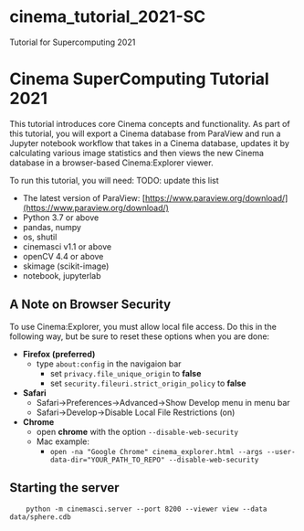 # cinema_tutorial_2021-SC
Tutorial for Supercomputing 2021

# Cinema SuperComputing Tutorial 2021

This tutorial introduces core Cinema concepts and functionality.  As part of this tutorial, you will export a Cinema database from ParaView and run a Jupyter notebook workflow that takes in a Cinema database, updates it by calculating various image statistics and then views the new Cinema database in a browser-based Cinema:Explorer viewer.  

To run this tutorial, you will need:  TODO: update this list

- The latest version of ParaView: [https://www.paraview.org/download/](https://www.paraview.org/download/)
- Python 3.7 or above
- pandas, numpy
- os, shutil
- cinemasci v1.1 or above
- openCV 4.4 or above
- skimage (scikit-image)
- notebook, jupyterlab


## A Note on Browser Security
To use Cinema:Explorer, you must allow local file access. Do this in the following way, but be sure to reset these options when you are done:

- **Firefox (preferred)**
    - type ```about:config``` in the navigaion bar
        - set ```privacy.file_unique_origin``` to **false**
        - set ```security.fileuri.strict_origin_policy``` to **false**
- **Safari**
    - Safari->Preferences->Advanced->Show Develop menu in menu bar
    - Safari->Develop->Disable Local File Restrictions (on)
- **Chrome**
    - open **chrome** with the option ```--disable-web-security```
    - Mac example:
        - ```open -na "Google Chrome" cinema_explorer.html --args --user-data-dir="YOUR_PATH_TO_REPO" --disable-web-security```


## Starting the server

```
    python -m cinemasci.server --port 8200 --viewer view --data data/sphere.cdb
```
